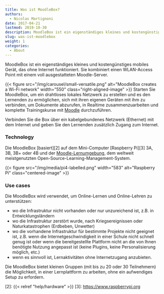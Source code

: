 ```yaml
---
title: Was ist MoodleBox?
authors:
  - Nicolas Martignoni
date: 2017-04-21
lastmod: 2019-10-30
description: MoodleBox ist ein eigenständiges kleines und kostengünstiges mobiles Gerät, mit einem WLAN-Access Point und einem voll ausgestatteten Moodle-Server, das ohne Internet funktioniert.
slug: was-ist-moodlebox
weight: 1
categories:
  - About
---
```

MoodleBox ist ein eigenständiges kleines und kostengünstiges mobiles Gerät, das ohne Internet funktioniert. Sie kombiniert einen WLAN-Access Point mit einem voll ausgestatteten Moodle-Server.

{{< figure src="/img/carousel/small-versatile.png" alt="MoodleBox creates a Wi-Fi network" width="550" class="right-aligned-image" >}} Starten Sie MoodleBox, um ein drahtloses lokales Netzwerk zu erstellen und es den Lernenden zu ermöglichen, sich mit ihren eigenen Geräten mit ihm zu verbinden, um Dokumente abzurufen, in Realtime zusammenzuarbeiten und komplette Trainingskurse mit [Moodle][1] durchzuführen.

Verbinden Sie die Box über ein kabelgebundenes Netzwerk (Ethernet) mit dem Internet und geben Sie den Lernenden zusätzlich Zugang zum Internet.

### Technology

Die MoodleBox [basiert][2] auf dem Mini-Computer [Raspberry Pi][3] 3A, 3B, 3B+ oder 4B und der [Moodle-Lernumgebung][1], dem weltweit meistgenutzten Open-Source-Learning-Management-System.

{{< figure src="/img/media/pi4-labelled.png" width="583" alt="Raspberry Pi" class="centered-image" >}}

### Use cases

Die MoodleBox wird verwendet, um Online-Lernen und Online-Lehren zu unterstützen:

  - wo die Infrastruktur nicht vorhanden oder nur unzureichend ist, z.B. in Entwicklungsländern
  - wo die Infrastruktur zerstört wurde, nach Kriegsereignissen oder Naturkatastrophen (Erdbeben, Unwetter)
  - wo die vorhandene Infrastruktur für bestimmte Projekte nicht geeignet ist, z.B. wenn die Internetgeschwindigkeit in einer Schule nicht schnell genug ist oder wenn die bereitgestellte Plattform nicht an die von Ihnen benötigte Nutzung angepasst ist (keine Plugins, keine Personalisierung möglich, etc.)
  - wenn es sinnvoll ist, Lernaktivitäten ohne Internetzugang anzubieten.

Die MoodleBox bietet kleinen Gruppen (mit bis zu 20 oder 30 Teilnehmern) die Möglichkeit, in einer Lernplattform zu arbeiten, ohne ein aufwendiges Setup zu erfordern.

 [1]: https://moodle.org/
 [2]: {{< relref "help/hardware" >}}
 [3]: https://www.raspberrypi.org
